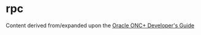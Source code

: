 # rpc
Content derived from/expanded upon the [Oracle ONC+ Developer's Guide](https://docs.oracle.com/cd/E23824_01/html/821-1671/docinfo.html#scrolltoc)
